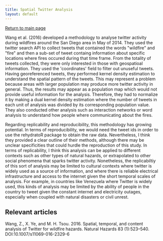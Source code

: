 ```yaml
---
title: Spatial Twitter Analysis
layout: default
---
```

[Return to main page](https://stevenmontilla.github.io)


Wang et al. (2016) developed a methodology to analyse twitter activity during wildfires around the San Diego area in May of 2014. They used the twitter search API to collect tweets that contained the words "wildfire" and "fire" and then a sub-set of tweet containg information about specific locations where fires occured during that time frame. From the totality of tweets collected, they were only interested in those with geospatioal information. They used the 'coordinates' field to filter out unuseful tweets. Having georeferenced tweets, they performed kernel density estimation to understand the spatial pattern of the tweets. This may represent a problem because areas with larger population may produce more twitter activity in general. Thus, the results may appear as a population map which would not provide useful information for the analysis. Therefore, they had to normalize it by making a dual kernel density estimation where the number of tweets in each unit of analysis was divided by its corresponding population value. They also conducted other analysis such as interaction networks or word analysis to understand how people where communicating about the fires.

Regarding replicability and reproducibility, this methodology has growing potential. In terms of reproducibility, we would need the tweet ids in order to use the rehydratoR package to obtain the raw data. Nevertheless, I think they provided a clear outline of their methods, although there may be unclear specificities that could hurdle the reproduction of this study. In terms of replicability, I think this analysis can be applied to different contexts such as other types of natural hazards, or extrapolated to other social phenomena that sparks twitter activity. Nonetheless, the replicabiltiy of this sort of analysis may be limited to cultural contexts where twitter is widely used as a source of information, and where there is reliable electrical infrastructure and access to the internet given the short temporal scales of analysis. For example, in countries like Venezuela where Twitter is widely used, this kinds of analysis may be limited by the ability of people in the country to tweet given the constant internet and electricity outages, especially when coupled with natural disasters or civil unrest.

## Relevant articles
Wang, Z., X. Ye, and M. H. Tsou. 2016. Spatial, temporal, and content analysis of Twitter for wildfire hazards. Natural Hazards 83 (1):523–540. DOI:10.1007/s11069-016-2329-6
